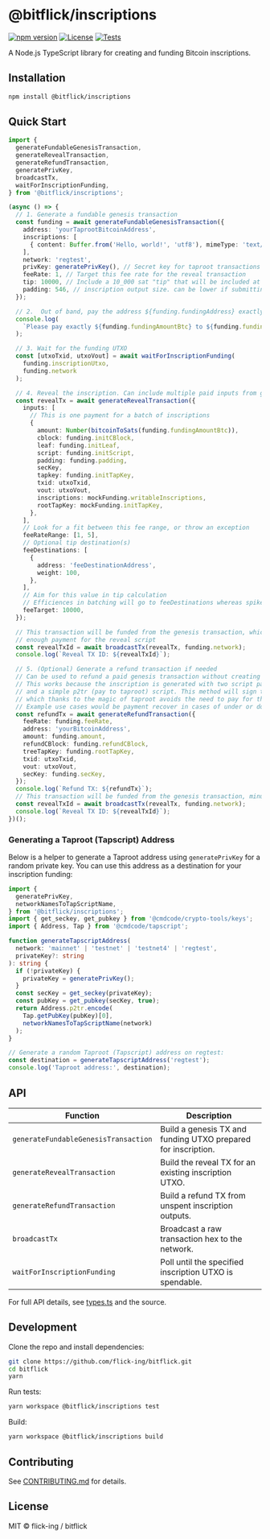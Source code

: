 # @bitflick/inscriptions

[![npm version](https://img.shields.io/npm/v/@bitflick/inscriptions.svg)](https://www.npmjs.com/package/@bitflick/inscriptions)
[![License](https://img.shields.io/npm/l/@bitflick/inscriptions.svg)](https://github.com/flick-ing/bitflick/blob/main/LICENSE)
[![Tests](https://github.com/flick-ing/inscriptions/actions/workflows/ci.yml/badge.svg)](https://github.com/flick-ing/bitflick/inscriptions/workflows/ci.yml)

A Node.js TypeScript library for creating and funding Bitcoin inscriptions.

## Installation

```bash
npm install @bitflick/inscriptions
```

## Quick Start

```ts
import {
  generateFundableGenesisTransaction,
  generateRevealTransaction,
  generateRefundTransaction,
  generatePrivKey,
  broadcastTx,
  waitForInscriptionFunding,
} from '@bitflick/inscriptions';

(async () => {
  // 1. Generate a fundable genesis transaction
  const funding = await generateFundableGenesisTransaction({
    address: 'yourTaprootBitcoinAddress',
    inscriptions: [
      { content: Buffer.from('Hello, world!', 'utf8'), mimeType: 'text/plain' },
    ],
    network: 'regtest',
    privKey: generatePrivKey(), // Secret key for taproot transactions
    feeRate: 1, // Target this fee rate for the reveal transaction
    tip: 10000, // Include a 10_000 sat "tip" that will be included at reveal, effectively adds padding
    padding: 546, // inscription output size. can be lower if submitting with your own node, or leave like this to submit to public mempool dot space
  });

  // 2.  Out of band, pay the address ${funding.fundingAddress} exactly ${funding.fundingAmountBtc}
  console.log(
    `Please pay exactly ${funding.fundingAmountBtc} to ${funding.fundingAddress}`
  );

  // 3. Wait for the funding UTXO
  const [utxoTxid, utxoVout] = await waitForInscriptionFunding(
    funding.inscriptionUtxo,
    funding.network
  );

  // 4. Reveal the inscription. Can include multiple paid inputs from genesis transactions
  const revealTx = await generateRevealTransaction({
    inputs: [
      // This is one payment for a batch of inscriptions
      {
        amount: Number(bitcoinToSats(funding.fundingAmountBtc)),
        cblock: funding.initCBlock,
        leaf: funding.initLeaf,
        script: funding.initScript,
        padding: funding.padding,
        secKey,
        tapkey: funding.initTapKey,
        txid: utxoTxid,
        vout: utxoVout,
        inscriptions: mockFunding.writableInscriptions,
        rootTapKey: mockFunding.initTapKey,
      },
    ],
    // Look for a fit between this fee range, or throw an exception
    feeRateRange: [1, 5],
    // Optional tip destination(s)
    feeDestinations: [
      {
        address: 'feeDestinationAddress',
        weight: 100,
      },
    ],
    // Aim for this value in tip calculation
    // Efficiences in batching will go to feeDestinations whereas spikes in fees will come from this pot
    feeTarget: 10000,
  });

  // This transaction will be funded from the genesis transaction, which includes
  // enough payment for the reveal script
  const revealTxId = await broadcastTx(revealTx, funding.network);
  console.log(`Reveal TX ID: ${revealTxId}`);

  // 5. (Optional) Generate a refund transaction if needed
  // Can be used to refund a paid genesis transaction without creating an inscription.
  // This works because the inscription is generated with two script paths, the inscription reveal
  // and a simple p2tr (pay to taproot) script. This method will sign the transaction for the p2tr script,
  // which thanks to the magic of taproot avoids the need to pay for the reveal in order to spend
  // Example use cases would be payment recover in cases of under or double payment
  const refundTx = await generateRefundTransaction({
    feeRate: funding.feeRate,
    address: 'yourBitcoinAddress',
    amount: funding.amount,
    refundCBlock: funding.refundCBlock,
    treeTapKey: funding.rootTapKey,
    txid: utxoTxid,
    vout: utxoVout,
    secKey: funding.secKey,
  });
  console.log(`Refund TX: ${refundTx}`);
  // This transaction will be funded from the genesis transaction, minus miner fees
  const revealTxId = await broadcastTx(revealTx, funding.network);
  console.log(`Reveal TX ID: ${revealTxId}`);
})();
```

### Generating a Taproot (Tapscript) Address

Below is a helper to generate a Taproot address using `generatePrivKey` for a random private key.
You can use this address as a destination for your inscription funding:

```ts
import {
  generatePrivKey,
  networkNamesToTapScriptName,
} from '@bitflick/inscriptions';
import { get_seckey, get_pubkey } from '@cmdcode/crypto-tools/keys';
import { Address, Tap } from '@cmdcode/tapscript';

function generateTapscriptAddress(
  network: 'mainnet' | 'testnet' | 'testnet4' | 'regtest',
  privateKey?: string
): string {
  if (!privateKey) {
    privateKey = generatePrivKey();
  }
  const secKey = get_seckey(privateKey);
  const pubKey = get_pubkey(secKey, true);
  return Address.p2tr.encode(
    Tap.getPubKey(pubKey)[0],
    networkNamesToTapScriptName(network)
  );
}

// Generate a random Taproot (Tapscript) address on regtest:
const destination = generateTapscriptAddress('regtest');
console.log('Taproot address:', destination);
```

## API

| Function                             | Description                                                   |
| ------------------------------------ | ------------------------------------------------------------- |
| `generateFundableGenesisTransaction` | Build a genesis TX and funding UTXO prepared for inscription. |
| `generateRevealTransaction`          | Build the reveal TX for an existing inscription UTXO.         |
| `generateRefundTransaction`          | Build a refund TX from unspent inscription outputs.           |
| `broadcastTx`                        | Broadcast a raw transaction hex to the network.               |
| `waitForInscriptionFunding`          | Poll until the specified inscription UTXO is spendable.       |

For full API details, see [types.ts](./src/types.ts) and the source.

## Development

Clone the repo and install dependencies:

```bash
git clone https://github.com/flick-ing/bitflick.git
cd bitflick
yarn
```

Run tests:

```bash
yarn workspace @bitflick/inscriptions test
```

Build:

```bash
yarn workspace @bitflick/inscriptions build
```

## Contributing

See [CONTRIBUTING.md](../../CONTRIBUTING.md) for details.

## License

MIT © flick-ing / bitflick
